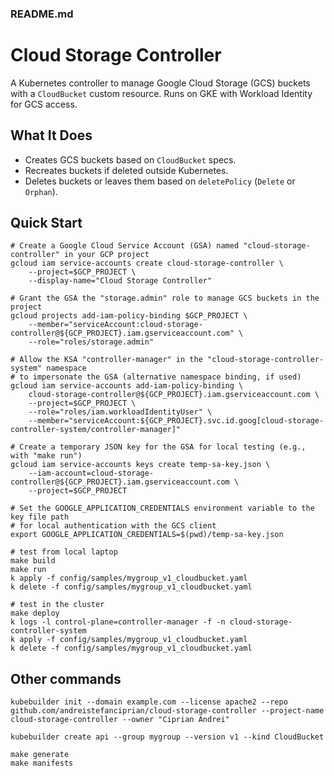 
### README.md

# Cloud Storage Controller

A Kubernetes controller to manage Google Cloud Storage (GCS) buckets with a `CloudBucket` custom resource.
Runs on GKE with Workload Identity for GCS access.

## What It Does
- Creates GCS buckets based on `CloudBucket` specs.
- Recreates buckets if deleted outside Kubernetes.
- Deletes buckets or leaves them based on `deletePolicy` (`Delete` or `Orphan`).

## Quick Start

```
# Create a Google Cloud Service Account (GSA) named "cloud-storage-controller" in your GCP project
gcloud iam service-accounts create cloud-storage-controller \
    --project=$GCP_PROJECT \
    --display-name="Cloud Storage Controller"

# Grant the GSA the "storage.admin" role to manage GCS buckets in the project
gcloud projects add-iam-policy-binding $GCP_PROJECT \
    --member="serviceAccount:cloud-storage-controller@${GCP_PROJECT}.iam.gserviceaccount.com" \
    --role="roles/storage.admin"

# Allow the KSA "controller-manager" in the "cloud-storage-controller-system" namespace
# to impersonate the GSA (alternative namespace binding, if used)
gcloud iam service-accounts add-iam-policy-binding \
    cloud-storage-controller@${GCP_PROJECT}.iam.gserviceaccount.com \
    --project=$GCP_PROJECT \
    --role="roles/iam.workloadIdentityUser" \
    --member="serviceAccount:${GCP_PROJECT}.svc.id.goog[cloud-storage-controller-system/controller-manager]"

# Create a temporary JSON key for the GSA for local testing (e.g., with "make run")
gcloud iam service-accounts keys create temp-sa-key.json \
    --iam-account=cloud-storage-controller@${GCP_PROJECT}.iam.gserviceaccount.com \
    --project=$GCP_PROJECT

# Set the GOOGLE_APPLICATION_CREDENTIALS environment variable to the key file path
# for local authentication with the GCS client
export GOOGLE_APPLICATION_CREDENTIALS=$(pwd)/temp-sa-key.json

# test from local laptop
make build
make run
k apply -f config/samples/mygroup_v1_cloudbucket.yaml
k delete -f config/samples/mygroup_v1_cloudbucket.yaml

# test in the cluster
make deploy
k logs -l control-plane=controller-manager -f -n cloud-storage-controller-system
k apply -f config/samples/mygroup_v1_cloudbucket.yaml
k delete -f config/samples/mygroup_v1_cloudbucket.yaml
```

## Other commands

```
kubebuilder init --domain example.com --license apache2 --repo github.com/andreistefanciprian/cloud-storage-controller --project-name cloud-storage-controller --owner "Ciprian Andrei"

kubebuilder create api --group mygroup --version v1 --kind CloudBucket

make generate
make manifests
```